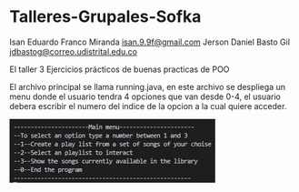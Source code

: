 # Talleres-Grupales-Sofka

Isan Eduardo Franco Miranda isan.9.9f@gmail.com
Jerson Daniel Basto Gil jdbastog@correo.udistrital.edu.co

El taller 3 Ejercicios prácticos de buenas practicas de POO

El archivo principal se llama running.java, en este archivo se despliega un menu donde el usuario tendra 4 opciones que van desde 0-4, el usuario debera escribir el numero del indice de la opcion a la cual quiere acceder.

![Image text](https://github.com/JersonBasto/Talleres-Grupales-Sofka/blob/main/images/Captura.PNG)
